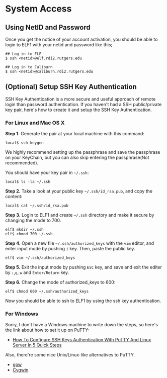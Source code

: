 # System Access

## Using NetID and Password

Once you get the notice of your account activation, you should be able to login to ELF1 with your
netid and password like this;

```
## Log in to ELF
$ ssh <netid>@elf.rdi2.rutgers.edu

## Log in to Caliburn
$ ssh <netid>@caliburn.rdi2.rutgers.edu
```

## (Optional) Setup SSH Key Authentication

SSH Key Authentication is a more secure and useful approach of remote login than password
authentication. If you haven't had a SSH public/private key pair, here's how to create it
and setup the SSH Key Authentication.

### For Linux and Mac OS X

**Step 1.** Generate the pair at your local machine with this command:

```
local$ ssh-keygen
```
We highly recommend setting up the passphrase and save the passphrase on your KeyChain,
but you can also skip entering the passphrase(Not recommended).

You should have your key pair in `~/.ssh`:

```
local$ ls -la ~/.ssh
```

**Step 2.** Take a look at your public key `~/.ssh/id_rsa.pub`, and copy the content:

```
local$ cat ~/.ssh/id_rsa.pub
```

**Step 3.** Login to ELF1 and create `~/.ssh` directory and make it secure by changing the mode to
700.

```
elf$ mkdir ~/.ssh
elf$ chmod 700 ~/.ssh
```

**Step 4.** Open a new file `~/.ssh/authorized_keys` with the `vim` editor, and enter input mode by
pushing `i` key. Then, paste the public key.

```
elf$ vim ~/.ssh/authorized_keys
```

**Step 5.** Exit the input mode by pushing `ESC` key, and save and exit the editer by `:`,`q`, `w`
and `Enter/Return` key.

**Step 6.** Change the mode of authorized_keys to 600:

```
elf$ chmod 600 ~/.ssh/authorized_keys
```

Now you should be able to ssh to ELF1 by using the ssh key authentication.

### For Windows

Sorry, I don't have a Windows machine to write down the steps, so here's the link about
how to set it up on PuTTY:

- [How To Configure SSH Keys Authentication With PuTTY And Linux Server In 5 Quick Steps](https://www.howtoforge.com/how-to-configure-ssh-keys-authentication-with-putty-and-linux-server-in-5-quick-steps)

Also, there're some nice Unix/Linux-like alternatives to PuTTY.
- [gow](https://github.com/bmatzelle/gow)
- [Cygwin](https://www.cygwin.com/)
